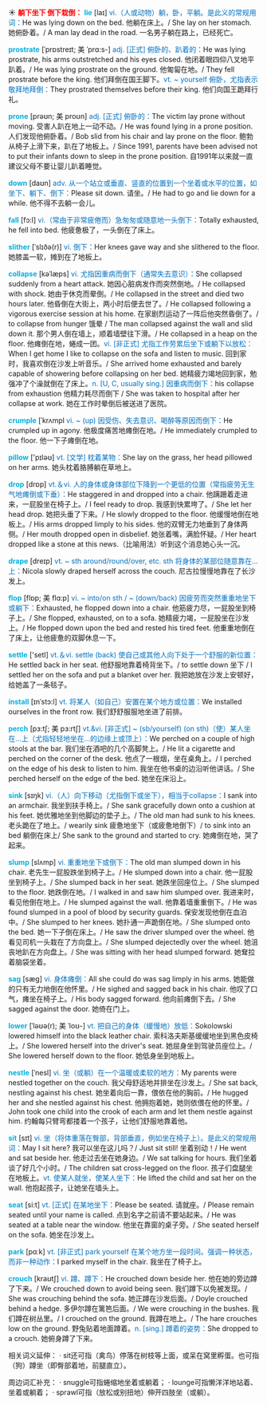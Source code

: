 ☀ <font color="red">**躺下坐下 倒下栽倒：**</font>
<font color="sky blue">**lie**</font> [laɪ] 
<font color="#0070c0">vi.（人或动物）躺，卧，平躺。是此义的常规用词：</font>He was lying down on the bed. 他躺在床上。/ She lay on her stomach. 她俯卧着。/ A man lay dead in the road. 一名男子躺在路上，已经死亡。
           
<font color="sky blue">**prostrate**</font> [ˈprɒstreɪt; 美 ˈprɑ:s-]
<font color="#0070c0">adj. [正式] 俯卧的、趴着的：</font>He was lying prostrate, his arms outstretched and his eyes closed. 他闭着眼四仰八叉地平趴着。/ He was lying prostrate on the ground. 他匍匐在地。/ They fell prostrate before the king. 他们拜倒在国王脚下。<font color="#0070c0">vt. ~ yourself 俯卧，尤指表示敬拜地拜倒：</font>They prostrated themselves before their king. 他们向国王跪拜行礼。
           
<font color="sky blue">**prone**</font> [prəʊn; 美 proʊn]
<font color="#0070c0">adj. [正式] 俯卧的：</font>The victim lay prone without moving. 受害人趴在地上一动不动。/ He was found lying in a prone position. 人们发现他俯卧着。/ Bob slid from his chair and lay prone on the floor. 鲍勃从椅子上滑下来，趴在了地板上。/ Since 1991, parents have been advised not to put their infants down to sleep in the prone position. 自1991年以来就一直建议父母不要让婴儿趴着睡觉。

<font color="sky blue">**down**</font> [daʊn] 
<font color="#0070c0">adv. 从一个站立或垂直、竖直的位置到一个坐着或水平的位置，如坐下、躺下、倒下：</font>Please sit down. 请坐。/ He had to go and lie down for a while. 他不得不去躺一会儿。

<font color="sky blue">**fall**</font> [fɔ:l] 
<font color="#0070c0">vi.（常由于非常疲倦而）急匆匆或随意地一头倒下：</font>Totally exhausted, he fell into bed. 他疲惫极了，一头倒在了床上。
            
<font color="sky blue">**slither**</font> [ˈslɪðə(r)]
<font color="#0070c0">vi. 倒下：</font>Her knees gave way and she slithered to the floor. 她膝盖一软，摊到在了地板上。          

<font color="sky blue">**collapse**</font> [kəˈlæps]
<font color="#0070c0">vi. 尤指因重病而倒下（通常失去意识）：</font>She collapsed suddenly from a heart attack. 她因心脏病发作而突然倒地。/ He collapsed with shock. 她由于休克而晕倒。/ He collapsed in the street and died two hours later. 他昏倒在大街上，两小时后便去世了。/ He collapsed following a vigorous exercise session at his home. 在家剧烈运动了一阵后他突然昏倒了。/ to collapse from hunger 饿晕 / The man collapsed against the wall and slid down it. 那个男人倒在墙上，顺着墙壁往下滑。/ He collapsed in a heap on the floor. 他瘫倒在地，蜷成一团。<font color="#0070c0">vi. [非正式] 尤指工作劳累后坐下或躺下以放松：</font>When I get home I like to collapse on the sofa and listen to music. 回到家时，我喜欢倒在沙发上听音乐。/ She arrived home exhausted and barely capable of showering before collapsing on her bed. 她精疲力竭地回到家，勉强冲了个澡就倒在了床上。<font color="#0070c0">n. [U, C, usually sing.] 因重病而倒下：</font>his collapse from exhaustion 他精力耗尽而倒下 / She was taken to hospital after her collapse at work. 她在工作时晕倒后被送进了医院。
            
<font color="sky blue">**crumple**</font> [ˈkrʌmpl
<font color="#0070c0">vi. ~ (up) 因受伤、失去意识、喝醉等原因而倒下：</font>He crumpled up in agony. 他极度痛苦地瘫倒在地。/ He immediately crumpled to the floor. 他一下子瘫倒在地。

<font color="sky blue">**pillow**</font> ['pɪləʊ] 
<font color="#0070c0">vt. [文学] 枕着某物：</font>She lay on the grass, her head pillowed on her arms. 她头枕着胳膊躺在草地上。

<font color="sky blue">**drop**</font> [drɒp] 
<font color="#0070c0">vt.＆vi. 人的身体或身体部位下降到一个更低的位置（常指疲劳无生气地瘫倒或下垂）：</font>He staggered in and dropped into a chair. 他蹒跚着走进来，一屁股坐在椅子上。/ I feel ready to drop. 我感到快累垮了。/ She let her head drop. 她把头垂了下来。/ He slowly dropped to the floor. 他缓慢地倒在地板上。/ His arms dropped limply to his sides. 他的双臂无力地垂到了身体两侧。/ Her mouth dropped open in disbelief. 她张着嘴，满脸怀疑。/ Her heart dropped like a stone at this news.（比喻用法）听到这个消息她心头一沉。
           
<font color="sky blue">**drape**</font> [dreɪp]
<font color="#0070c0">vt. ~ sth around/round/over, etc. sth 将身体的某部位随意靠在…上：</font>Nicola slowly draped herself across the couch. 尼古拉慢慢地靠在了长沙发上。

<font color="sky blue">**flop**</font> [flɒp; 美 flɑ:p]
<font color="#0070c0">vi. ~ into/on sth / ~ (down/back) 因疲劳而突然重重地坐下或躺下：</font>Exhausted, he flopped down into a chair. 他筋疲力尽，一屁股坐到椅子上。/ She flopped, exhausted, on to a sofa. 她精疲力竭，一屁股坐在沙发上。/ He flopped down upon the bed and rested his tired feet. 他重重地倒在了床上，让他疲惫的双脚休息一下。

<font color="sky blue">**settle**</font> ['setl] 
<font color="#0070c0">vt.＆vi. settle (back) 使自己或其他人向下处于一个舒服的新位置：</font>He settled back in her seat. 他舒服地靠着椅背坐下。/ to settle down 坐下 / I settled her on the sofa and put a blanket over her. 我把她放在沙发上安顿好，给她盖了一条毯子。
                      
<font color="sky blue">**install**</font> [ɪnˈstɔ:l]
<font color="#0070c0">vt. 将某人（如自己）安置在某个地方或位置：</font>We installed ourselves in the front row. 我们舒舒服服地坐进了前排。

<font color="sky blue">**perch**</font> [pɜ:tʃ; 美 pɜ:rtʃ]
<font color="#0070c0">vt.&vi. [非正式] ~ (sb/yourself) (on sth)（使）某人坐在…上（尤指轻轻地坐在…的边缘上或顶上）：</font>We perched on a couple of high stools at the bar. 我们坐在酒吧的几个高脚凳上。/ He lit a cigarette and perched on the corner of the desk. 他点了一根烟，坐在桌角上。/ I perched on the edge of his desk to listen to him. 我坐在他书桌的边沿听他讲话。/ She perched herself on the edge of the bed. 她坐在床沿上。

<font color="sky blue">**sink**</font> [sɪŋk] 
<font color="#0070c0">vi.（人）向下移动（尤指倒下或坐下），相当于collapse：</font>I sank into an armchair. 我坐到扶手椅上。/ She sank gracefully down onto a cushion at his feet. 她优雅地坐到他脚边的垫子上。/ The old man had sunk to his knees. 老头跪在了地上。/ wearily sink 疲惫地坐下（或疲惫地倒下）/ to sink into an bed 躺倒在床上/ She sank to the ground and started to cry. 她瘫倒在地，哭了起来。
            
<font color="sky blue">**slump**</font> [slʌmp]
<font color="#0070c0">vi. 重重地坐下或倒下：</font>The old man slumped down in his chair. 老先生一屁股跌坐到椅子上。/ He slumped down into a chair. 他一屁股坐到椅子上。/ She slumped back in her seat. 她跌坐回座位上。/ She slumped to the floor. 她跌倒在地。/ I walked in and saw him slumped over. 我进来时，看见他倒在地上。/ He slumped against the wall. 他靠着墙重重倒下。/ He was found slumped in a pool of blood by security guards. 保安发现他倒在血泊中。/ She slumped to her knees. 她扑通一声跪倒在地。/ She slumped onto the bed. 她一下子倒在床上。/ He saw the driver slumped over the wheel. 他看见司机一头栽在了方向盘上。/ She slumped dejectedly over the wheel. 她沮丧地趴在方向盘上。/ She was sitting with her head slumped forward. 她耷拉着脑袋坐着。          

<font color="sky blue">**sag**</font> [sæg]
<font color="#0070c0">vi. 身体瘫倒：</font>All she could do was sag limply in his arms. 她能做的只有无力地倒在他怀里。/ He sighed and sagged back in his chair. 他叹了口气，瘫坐在椅子上。/ His body sagged forward. 他向前瘫倒下去。/ She sagged against the door. 她倚在门上。
           
<font color="sky blue">**lower**</font> [ˈləʊə(r); 美 ˈloʊ-]
<font color="#0070c0">vt. 把自己的身体（缓慢地）放低：</font>Sokolowski lowered himself into the black leather chair. 索科洛夫斯基缓缓地坐到黑色皮椅上。/ She lowered herself into the driver's seat. 她屈身坐到驾驶员座位上。/ She lowered herself down to the floor. 她低身坐到地板上。

<font color="sky blue">**nestle**</font> [ˈnesl]
<font color="#0070c0">vi. 坐（或躺）在一个温暖或柔软的地方：</font>My parents were nestled together on the couch. 我父母舒适地并排坐在沙发上。/ She sat back, nestling against his chest. 她坐着向后一靠，偎依在他的胸前。/ He hugged her and she nestled against his chest. 他拥抱着她，她则依偎在他的怀里。/ John took one child into the crook of each arm and let them nestle against him. 约翰每只臂弯都搂着一个孩子，让他们舒服地靠着他。

<font color="sky blue">**sit**</font> [sɪt] 
<font color="#0070c0">vi. 坐（将体重落在臀部，背部垂直，例如坐在椅子上）。是此义的常规用词：</font>May I sit here? 我可以坐在这儿吗？/ Just sit still! 坐着别动！/ He went and sat beside her. 他走过去坐在她身边。/ We sat talking for hours. 我们坐着谈了好几个小时。/ The children sat cross-legged on the floor. 孩子们盘腿坐在地板上。<font color="#0070c0">vt. 使某人就坐，使某人坐下：</font>He lifted the child and sat her on the wall. 他抱起孩子，让她坐在墙头上。

<font color="sky blue">**seat**</font> [si:t] 
<font color="#0070c0">vt. [正式] 在某地坐下：</font>Please be seated. 请就座。/ Please remain seated until your name is called. 点到名字之前请不要站起来。/ He was seated at a table near the window. 他坐在靠窗的桌子旁。/ She seated herself on the sofa. 她坐在沙发上。

<font color="sky blue">**park**</font> [pɑːk] 
<font color="#0070c0">vt. [非正式] park yourself 在某个地方坐一段时间。强调一种状态，而非一种动作：</font>I parked myself in the chair. 我坐在了椅子上。
           
<font color="sky blue">**crouch**</font> [kraʊtʃ]
<font color="#0070c0">vi. 蹲、蹲下：</font>He crouched down beside her. 他在她的旁边蹲了下来。/ We crouched down to avoid being seen. 我们蹲下以免被发现。/ She was crouching behind the sofa. 她正蹲在沙发后面。/ Doyle crouched behind a hedge. 多伊尔蹲在篱笆后面。/ We were crouching in the bushes. 我们蹲在树丛里。/ I crouched on the ground. 我蹲在地上。/ The hare crouches low on the ground. 野兔贴着地面蹲着。<font color="#0070c0">n. [sing.] 蹲着的姿势：</font>She dropped to a crouch. 她俯身蹲了下来。

相关词义延伸：
· sit还可指（禽鸟）停落在树枝等上面，或呆在窝里孵蛋。也可指（狗）蹲坐（即臀部着地，前腿直立）。

周边词汇补充：
· snuggle可指蜷缩地坐着或躺着；
· lounge可指懒洋洋地站着、坐着或躺着；
· sprawl可指（放松或别扭地）伸开四肢坐（或躺）。
